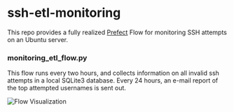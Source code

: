 # ssh-etl-monitoring

This repo provides a fully realized [Prefect](https://github.com/PrefectHQ/prefect) Flow for monitoring SSH attempts on an Ubuntu server.

### monitoring_etl_flow.py

This flow runs every two hours, and collects information on all invalid ssh attempts in a local SQLite3 database.  Every 24 hours, an e-mail report of the top attempted usernames is sent out.

![Flow Visualization](images/local_flow.svg)
